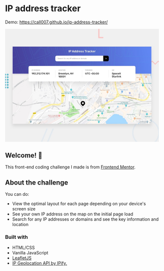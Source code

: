# IP address tracker

Demo: https://call007.github.io/ip-address-tracker/

[![Design preview for the IP address tracker coding challenge](./design/desktop-preview.jpg)](https://call007.github.io/ip-address-tracker/)

## Welcome! 👋

This front-end coding challenge I made is from [Frontend Mentor](https://www.frontendmentor.io).

## About the challenge

You can do:

- View the optimal layout for each page depending on your device's screen size
- See your own IP address on the map on the initial page load
- Search for any IP addresses or domains and see the key information and location

### Built with

- HTML/CSS
- Vanilla JavaScript
- [LeafletJS](https://leafletjs.com/)
- [IP Geolocation API by IPify.](https://github.com/call007/ip-address-tracker#:~:text=IP%20Geolocation%20API%20by%20IPify.)
